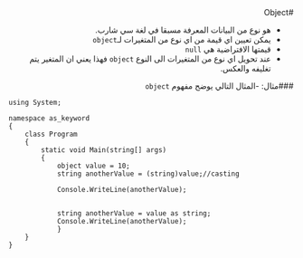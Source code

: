 <div dir=rtl align=right>
#Object


- هو نوع من البيانات المعرفة مسبقا في لغة سي شارب. 
- يمكن تعيين اي قيمة من اي نوع من المتغيرات لـ`object` 
- قيمتها الافتراضية هي `null` 
- عند تحويل اي نوع من المتغيرات الى النوع `object` فهذا يعني ان المتغير يتم تغليفه والعكس.

###مثال:
-المثال التالي يوضح مفهوم `object`

<div dir=ltr align=left>

```
using System;

namespace as_keyword
{
    class Program
    {
        static void Main(string[] args)
        {
            object value = 10;
            string anotherValue = (string)value;//casting

            Console.WriteLine(anotherValue);


            string anotherValue = value as string;
            Console.WriteLine(anotherValue);
			}
	}
}      

```